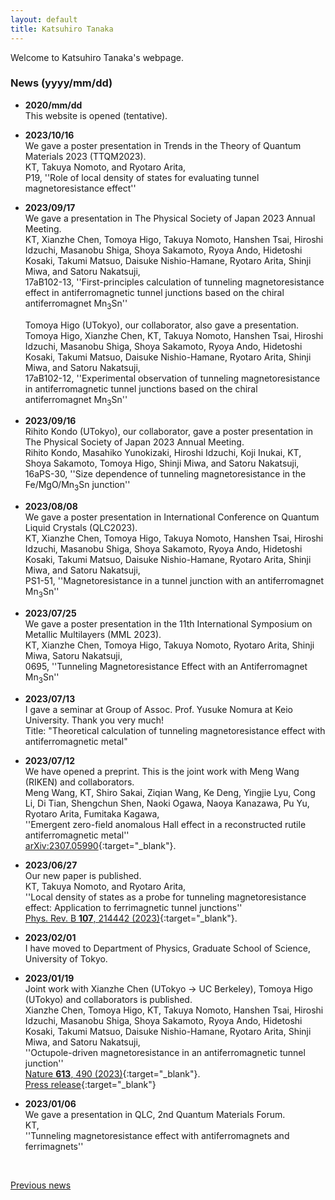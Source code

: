 ```yaml
---
layout: default
title: Katsuhiro Tanaka
---
```


Welcome to Katsuhiro Tanaka's webpage.  

### News (yyyy/mm/dd)
- **2020/mm/dd**   
  This website is opened (tentative).   

- **2023/10/16**   
  We gave a poster presentation in Trends in the Theory of Quantum Materials 2023 (TTQM2023).  
  KT, Takuya Nomoto, and Ryotaro Arita,   
  P19, ''Role of local density of states for evaluating tunnel magnetoresistance effect''   

- **2023/09/17**   
  We gave a presentation in The Physical Society of Japan 2023 Annual Meeting.   
  KT, Xianzhe Chen, Tomoya Higo, Takuya Nomoto, Hanshen Tsai, Hiroshi Idzuchi, Masanobu Shiga, Shoya Sakamoto, Ryoya Ando, Hidetoshi Kosaki, Takumi Matsuo, Daisuke Nishio-Hamane, Ryotaro Arita, Shinji Miwa, and Satoru Nakatsuji,  
  17aB102-13, ''First-principles calculation of tunneling magnetoresistance effect in antiferromagnetic tunnel junctions based on the chiral antiferromagnet Mn<sub>3</sub>Sn''    

  Tomoya Higo (UTokyo), our collaborator, also gave a presentation.    
  Tomoya Higo, Xianzhe Chen, KT, Takuya Nomoto, Hanshen Tsai, Hiroshi Idzuchi, Masanobu Shiga, Shoya Sakamoto, Ryoya Ando, Hidetoshi Kosaki, Takumi Matsuo, Daisuke Nishio-Hamane, Ryotaro Arita, Shinji Miwa, and Satoru Nakatsuji,  
  17aB102-12, ''Experimental observation of tunneling magnetoresistance in antiferromagnetic tunnel junctions based on the chiral antiferromagnet Mn<sub>3</sub>Sn''       

- **2023/09/16**  
  Rihito Kondo (UTokyo), our collaborator, gave a poster presentation in The Physical Society of Japan 2023 Annual Meeting.   
  Rihito Kondo, Masahiko Yunokizaki, Hiroshi Idzuchi, Koji Inukai, KT, Shoya Sakamoto, Tomoya Higo, Shinji Miwa, and Satoru Nakatsuji,   
  16aPS-30, ''Size dependence of tunneling magnetoresistance in the Fe/MgO/Mn<sub>3</sub>Sn junction''   

- **2023/08/08**    
  We gave a poster presentation in International Conference on Quantum Liquid Crystals (QLC2023).   
  KT, Xianzhe Chen, Tomoya Higo, Takuya Nomoto, Hanshen Tsai, Hiroshi Idzuchi, Masanobu Shiga, Shoya Sakamoto, Ryoya Ando, Hidetoshi Kosaki, Takumi Matsuo, Daisuke Nishio-Hamane, Ryotaro Arita, Shinji Miwa, and Satoru Nakatsuji,  
  PS1-51, ''Magnetoresistance in a tunnel junction with an antiferromagnet Mn<sub>3</sub>Sn''  

- **2023/07/25**  
  We gave a poster presentation in the 11th International Symposium on Metallic Multilayers (MML 2023).    
  KT, Xianzhe Chen, Tomoya Higo, Takuya Nomoto, Ryotaro Arita, Shinji Miwa, Satoru Nakatsuji,  
  0695, ''Tunneling Magnetoresistance Effect with an Antiferromagnet Mn<sub>3</sub>Sn''  

- **2023/07/13**  
  I gave a seminar at Group of Assoc. Prof. Yusuke Nomura at Keio University. Thank you very much!  
  Title: "Theoretical calculation of tunneling magnetoresistance effect with antiferromagnetic metal"  

- **2023/07/12**  
  We have opened a preprint. This is the joint work with Meng Wang (RIKEN) and collaborators.    
  Meng Wang, KT, Shiro Sakai, Ziqian Wang, Ke Deng, Yingjie Lyu, Cong Li, Di Tian, Shengchun Shen, Naoki Ogawa, Naoya Kanazawa, Pu Yu, Ryotaro Arita, Fumitaka Kagawa,  
  ''Emergent zero-field anomalous Hall effect in a reconstructed rutile antiferromagnetic metal''  
  [arXiv:2307.05990](https://arxiv.org/abs/2307.05990){:target="_blank"}.  

- **2023/06/27**  
  Our new paper is published.  
  KT, Takuya Nomoto, and Ryotaro Arita,  
  ''Local density of states as a probe for tunneling magnetoresistance effect: Application to ferrimagnetic tunnel junctions''  
  [Phys. Rev. B **107**, 214442 (2023)](https://journals.aps.org/prb/abstract/10.1103/PhysRevB.107.214442){:target="_blank"}.  

- **2023/02/01**  
  I have moved to Department of Physics, Graduate School of Science, University of Tokyo.  

- **2023/01/19**  
  Joint work with Xianzhe Chen (UTokyo → UC Berkeley), Tomoya Higo (UTokyo) and collaborators is published.  
  Xianzhe Chen, Tomoya Higo, KT, Takuya Nomoto, Hanshen Tsai, Hiroshi Idzuchi, Masanobu Shiga, Shoya Sakamoto, Ryoya Ando, Hidetoshi Kosaki, Takumi Matsuo, Daisuke Nishio-Hamane, Ryotaro Arita, Shinji Miwa, and Satoru Nakatsuji,  
  ''Octupole-driven magnetoresistance in an antiferromagnetic tunnel junction''  
  [Nature **613**, 490 (2023)](https://www.nature.com/articles/s41586-022-05463-w){:target="_blank"}.  
  [Press release](https://www.u-tokyo.ac.jp/focus/en/press/z0508_00273.html){:target="_blank"}  

- **2023/01/06**   
  We gave a presentation in QLC, 2nd Quantum Materials Forum.  
  KT,  
  ''Tunneling magnetoresistance effect with antiferromagnets and ferrimagnets''   

<br>

[Previous news](/en/prevnews_e.html)
